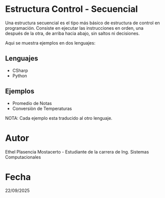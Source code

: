 # Estructura Control - Secuencial
Una estructura secuencial es el tipo más básico de estructura de control en programación.
Consiste en ejecutar las instrucciones en orden, una después de la otra, de arriba hacia abajo, sin saltos ni decisiones.

Aqui se muestra ejemplos en dos lenguajes:
## Lenguajes
- CSharp
- Python

## Ejemplos
- Promedio de Notas
- Conversiòn de Temperaturas

NOTA: Cada ejemplo esta traducido al otro lenguaje.

# Autor 
 Ethel Plasencia Mostacerto - Estudiante de la carrera de Ing. Sistemas Computacionales

# Fecha 
  22/09/2025

